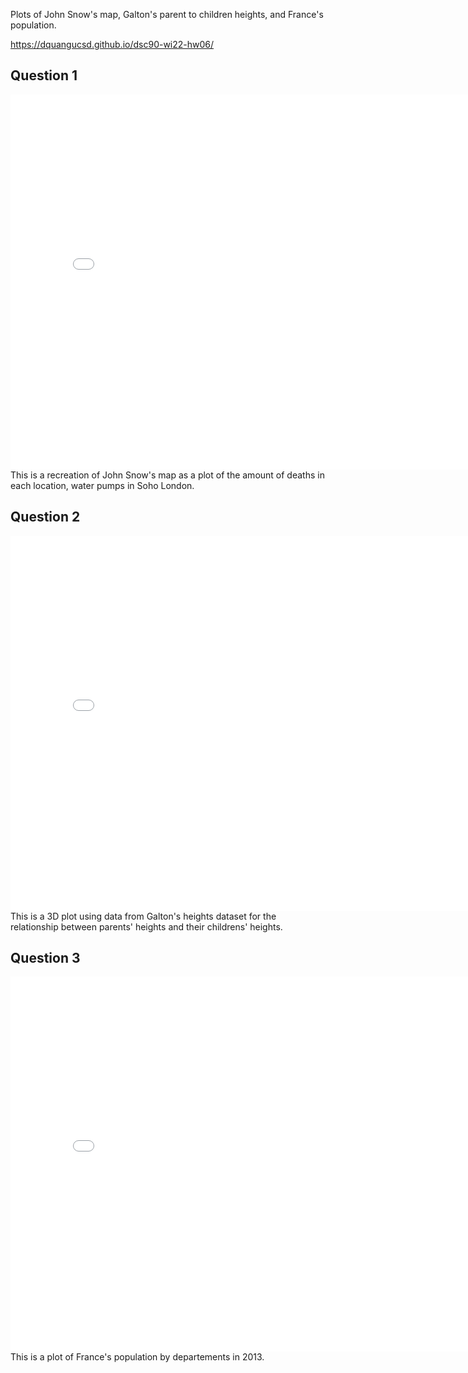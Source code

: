 Plots of John Snow's map, Galton's parent to children heights, and France's population.

https://dquangucsd.github.io/dsc90-wi22-hw06/

## Question 1

<iframe src='docs/plots/snow-map.html' width=800 height=600 frameBorder=0></iframe>
This is a recreation of John Snow's map as a plot of the amount of deaths in each location, water pumps in Soho London. 

<br>

## Question 2

<iframe src='docs/plots/plotly-galtonfig.html' width=800 height=600 frameBorder=0></iframe>
This is a 3D plot using data from Galton's heights dataset for the relationship between parents' heights and their childrens' heights.

<br>

## Question 3

<iframe src='docs/plots/france-fig.html' width=800 height=600 frameBorder=0></iframe>
This is a plot of France's population by departements in 2013.

